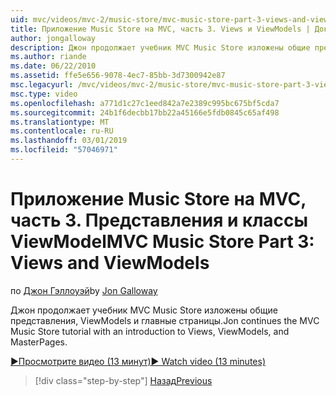 ```yaml
---
uid: mvc/videos/mvc-2/music-store/mvc-music-store-part-3-views-and-viewmodels
title: Приложение Music Store на MVC, часть 3. Views и ViewModels | Документация Майкрософт
author: jongalloway
description: Джон продолжает учебник MVC Music Store изложены общие представления, ViewModels и главные страницы.
ms.author: riande
ms.date: 06/22/2010
ms.assetid: ffe5e656-9078-4ec7-85bb-3d7300942e87
msc.legacyurl: /mvc/videos/mvc-2/music-store/mvc-music-store-part-3-views-and-viewmodels
msc.type: video
ms.openlocfilehash: a771d1c27c1eed842a7e2389c995bc675bf5cda7
ms.sourcegitcommit: 24b1f6decbb17bb22a45166e5fdb0845c65af498
ms.translationtype: MT
ms.contentlocale: ru-RU
ms.lasthandoff: 03/01/2019
ms.locfileid: "57046971"
---
```

<a name="mvc-music-store-part-3-views-and-viewmodels"></a><span data-ttu-id="a61bd-103">Приложение Music Store на MVC, часть 3. Представления и классы ViewModel</span><span class="sxs-lookup"><span data-stu-id="a61bd-103">MVC Music Store Part 3: Views and ViewModels</span></span>
====================
<span data-ttu-id="a61bd-104">по [Джон Гэллоуэй](https://github.com/jongalloway)</span><span class="sxs-lookup"><span data-stu-id="a61bd-104">by [Jon Galloway](https://github.com/jongalloway)</span></span>

<span data-ttu-id="a61bd-105">Джон продолжает учебник MVC Music Store изложены общие представления, ViewModels и главные страницы.</span><span class="sxs-lookup"><span data-stu-id="a61bd-105">Jon continues the MVC Music Store tutorial with an introduction to Views, ViewModels, and MasterPages.</span></span>

[<span data-ttu-id="a61bd-106">&#9654;Просмотрите видео (13 минут)</span><span class="sxs-lookup"><span data-stu-id="a61bd-106">&#9654; Watch video (13 minutes)</span></span>](https://channel9.msdn.com/Blogs/ASP-NET-Site-Videos/mvc-music-store-part-3-views-and-viewmodels)

> [!div class="step-by-step"]
> [<span data-ttu-id="a61bd-107">Назад</span><span class="sxs-lookup"><span data-stu-id="a61bd-107">Previous</span></span>](mvc-music-store-part-2-controllers.md)
